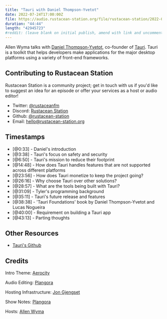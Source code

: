 ```yaml
---
title: "Tauri with Daniel Thompson-Yvetot"
date: 2022-07-24T17:00:00Z
file: https://audio.rustacean-station.org/file/rustacean-station/2022-07-22-daniel-thompson.mp3
duration: "44:44"
length: "42945723"
#reddit: (leave blank on initial publish, amend with link and uncomment this line after Reddit thread has been posted)
---
```

Allen Wyma talks with [Daniel Thompson-Yvetot](https://github.com/nothingismagick), co-founder of [Tauri](https://tauri.studio/). Tauri is a toolkit that helps developers make applications for the major desktop platforms using a variety of front-end frameworks.

## Contributing to Rustacean Station

Rustacean Station is a community project; get in touch with us if you'd like to suggest an idea for an episode or offer your services as a host or audio editor!

- Twitter: [@rustaceanfm](https://twitter.com/rustaceanfm)
- Discord: [Rustacean Station](https://discord.gg/cHc3Gyc)
- Github: [@rustacean-station](https://github.com/rustacean-station/)
- Email: [hello@rustacean-station.org](mailto:hello@rustacean-station.org)

## Timestamps 
- [@0:33] - Daniel's introduction
- [@3:38] - Tauri's focus on safety and security
- [@6:50] - Tauri's mission to reduce their footprint
- [@14:48] - How does Tauri handles features that are not supported across different platforms
- [@23:56] - How does Tauri monetize to keep the project going?
- [@26:16] - Why choose Tauri over other solutions? 
- [@28:57] - What are the tools being built with Tauri?
- [@31:09] - Tyler's programming background
- [@35:11] - Tauri's future release and features
- [@38:38] - 'Tauri Foundations' book by Daniel Thompson-Yvetot and Lucas Nogueira
- [@40:00] - Requirement on building a Tauri app
- [@43:13] - Parting thoughts

## Other Resources
- [Tauri's Github](https://github.com/tauri-apps/tauri)

## Credits
Intro Theme: [Aerocity](https://twitter.com/AerocityMusic)

Audio Editing: [Plangora](https://twitter.com/plangora)

Hosting Infrastructure: [Jon Gjengset](https://twitter.com/jonhoo/)

Show Notes: [Plangora](https://twitter.com/plangora)

Hosts: [Allen Wyma](https://twitter.com/allenwyma)
